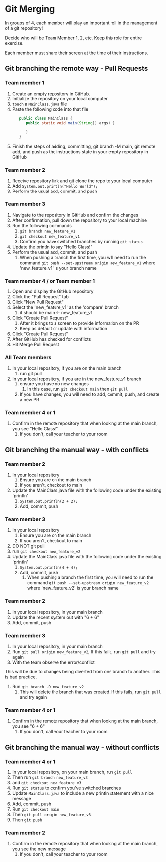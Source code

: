 # Git Merging

In groups of 4, each member will play an important roll in the management of a git repository!

Decide who will be Team Member 1, 2, etc. Keep this role for entire exercise.

Each member must share their screen at the time of their instructions.

## Git branching the remote way - Pull Requests

### Team member 1

1. Create an empty repository in GitHub.
2. Initialize the repository on your local computer
3. `touch` a `MainClass.java` file
4. Paste the following code into that file
   ```java
      public class MainClass {
         public static void main(String[] args) {
         
         }
      }
   ```
5. Finish the steps of adding, committing, git branch -M main, git remote add, and push as the instructions state in your empty repository in GitHub


### Team member 2

1. Receive repository link and git clone the repo to your local computer
2. Add `System.out.println("Hello World");` 
3. Perform the usual add, commit, and push


### Team member 3

1. Navigate to the repository in GitHub and confirm the changes
2. After confirmation, pull down the repository to your local machine
3. Run the following commands
   1. `git branch new_feature_v1`
   2. `git checkout new_feature_v1`
   3. Confirm you have switched branches by running `git status`
4. Update the println to say "Hello Class!"
5. Perform the usual add, commit, and push
   1. When pushing a branch the first time, you will need to run the command `git push --set-upstream origin new_feature_v1` where 'new_feature_v1' is your branch name


### Team member 4 / or Team member 1

1. Open and display the GitHub repository
2. Click the "Pull Request" tab
3. Click "New Pull Request"
4. Select the 'new_feature_v1' as the 'compare' branch
   1. it should be main <- new_feature_v1 
5. Click "Create Pull Request"
   1. After it brings to a screen to provide information on the PR
   2. Keep as default or update with information
6. Click "Create Pull Request"
7. After GitHub has checked for conflicts
8. Hit Merge Pull Request


### All Team members

1. In your local repository, if you are on the main branch
   1. run git pull
2. In your local repository, if you are in the new_feature_v1 branch
   1. ensure you have no new changes
      1. In this case, run `git checkout main` then `git pull`
   2. If you have changes, you will need to add, commit, push, and create a new PR


### Team member 4 or 1

1. Confirm in the remote repository that when looking at the main branch, you see "Hello Class!"
   1. If you don't, call your teacher to your room


## Git branching the manual way - with conflicts


### Team member 2

1. In your local repository
   1. Ensure you are on the main branch
   2. If you aren't, checkout to main
2. Update the MainClass.java file with the following code under the existing 'println'
   1. `System.out.println(2 + 2);`
   2. Add, commit, push


### Team member 3

1. In your local repository
   1. Ensure you are on the main branch
   2. If you aren't, checkout to main
2. DO NOT git pull
3. run `git checkout new_feature_v2`
4. Update the MainClass.java file with the following code under the existing 'println'
   1. `System.out.println(4 + 4);`
   2. Add, commit, push
      1. When pushing a branch the first time, you will need to run the command `git push --set-upstream origin new_feature_v2` where 'new_feature_v2' is your branch name


### Team member 2

1. In your local repository, in your main branch
2. Update the recent system out with "6 + 6"
3. Add, commit, push


### Team member 3

1. In your local repository, in your main branch
2. Run `git pull origin new_feature_v2`, If this fails, run `git pull` and try again
3. With the team observe the error/conflict


This will be due to changes being diverted from one branch to another. This is bad practice.

1. Run `git branch -D new_feature_v2`
   1. This will delete the branch that was created. If this fails, run `git pull` and try again


### Team member 4 or 1

1. Confirm in the remote repository that when looking at the main branch, you see "6 + 6"
   1. If you don't, call your teacher to your room


## Git branching the manual way - without conflicts


### Team member 4 or 1

1. In your local repository, on your main branch, run `git pull`
2. Then run `git branch new_feature_v3`
3. and `git checkout new_feature_v3`
4. Run `git status` to confirm you've switched branches
5. Update `MainClass.java` to include a new println statement with a nice message
6. Add, commit, push
7. Run `git checkout main`
8. Then `git pull origin new_feature_v3`
9. Then `git push`


### Team member 2

1. Confirm in the remote repository that when looking at the main branch, you see the new message
   1. If you don't, call your teacher to your room